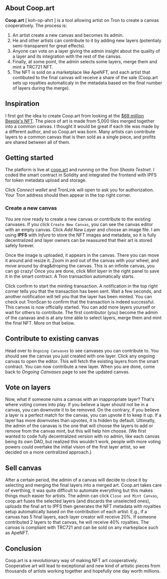 ## About Coop.art

**Coop.art** [ koh-op-ahrt ] is a tool allowing artist on Tron to create a canvas cooperatively. The process is:

1. An artist create a new canvas and becomes its admin.
2. He and other artists can contribute to it by adding new layers (potentialy semi-transparent for great effects).
3. Anyone can vote on a layer giving the admin insight about the quality of a layer and its integration with the rest of the canvas.
4. Finally, at some point, the admin selects some layers, merge them and mint a TRC721 NFT.
5. The NFT is sold on a marketplace like ApeNFT, and each artist that contibuted to the final canvas will receive a share of the sale (Coop.art sets up royalties automaticaly in the metadata based on the final number of layers during the merge).

## Inspiration

I first got the idea to create Coop.art from looking at the [$69 million Beeple's NFT](https://www.theverge.com/2021/3/11/22325054/beeple-christies-nft-sale-cost-everydays-69-million). The piece of art is made from 5,000 tiles merged together into a common canvas. I thought it would be great if each tile was made by a different author, and so Coop.art was born. Many artists can contribute layers to a common canvas that is then sold as a single piece, and profits are shared between all of them.

## Getting started

The platform is live at [coop.art](https://coop.art) and running on the _Tron Shasta Testnet_. I coded the smart contract in Solidity and integrated the frontend with IPFS for token metadata upload and storage.

Click _Connect wallet_ and TronLink will open to ask you for authorization. Your Tron address should then appear in the top right corner.

### Create a new canvas

You are now ready to create a new canvas or contribute to the existing canvases. If you click `Create New Canvas`, you can see the canvas editor with an empty canvas. Click _Add New Layer_ and choose an image file. I am using **IPFS** with _Infura_ to store the NFT images and metadata, so it is fully decentralized and layer owners can be reassured that their art is stored safely forever.

Once the image is uploaded, it appears in the canvas. There you can move it around and resize it. Zoom in and out of the canvas with your wheel, and move around by drag&droping the canvas. This is an infinite canvas, you can go crazy! Once you are done, click _Mint layer_ in the right panel to save it in the smart contract. A Tron transaction automatically starts.

Click confirm to start the minting transaction. A notification in the top right corner tells you that the transaction has been sent. Wait a few seconds, and another notification will tell you that the layer has been minted. You can check out TronScan to confirm that the transaction is indeed successful. This canvas is now officially started. You can add more layers yourself or wait for others to contribute. The first contributor (you) become the admin of the canavas and is at any time able to select layers, merge them and mint the final NFT. More on that below.

## Contribute to existing canvas

Head over to `Ongoing Canvases` to see canvases you can contribute to. You should see the canvas you just created with one layer. Click any ongoing canvas to open the editor. This will fetch the existing layers from the smart contract. You can now contribute a new layer. When you are done, come back to _Ongoing Canvases_ page to see the updated canvas.

## Vote on layers

Now, what if someone ruins a canvas with an inappropriate layer? That's where voting comes into play. If you believe a layer should not be in a canvas, you can downvote it to be removed. On the contrary, if you believe a layer is a perfect match for the canvas, you can upvote it to keep it up. If a layer has more downvotes than upvotes, it is hidden by default. Ultimatly, the admin of the canavas is the one that will choose the layers to add or remove from the canvas mint, but this will help him choose. (We first wanted to code fully decentralized version with no admin, like each canvas being its own DAO, but realized this wouldn't work, people with more voting powers could overtake the initial vision of the first layer artist, so we decided on a more centralized approach.)

## Sell canvas

After a certain period, the admin of a canvas will decide to close it by selecting and merging the final layers into a merged art. Coop.art takes care of everthing, it was quite difficult to automate everything but this makes things much easier for artists. The admin can click `Close and Mint Canvas`, coop.art fuses the selected layers (and discards the unselected ones), uploads the final art to IPFS then generates the NFT metadata with royalties setup automatically based on the contribution of each artist. E.g., if a canvas has 5 final layers, each layer creator will receive 20%. If someone contributed 2 layers to that canvas, he will receive 40% royalties. The canvas is compliant with TRC721 and can be sold on any markeplace such as ApeNFT.

## Conclusion

Coop.art is a revolutionary way of making NFT art cooperatively. Cooperative art will lead to exceptional and new kind of artistic pieces from thousands of artists working together and hopefully one day worth millions.
